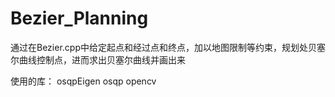 # Bezier_Planning

通过在Bezier.cpp中给定起点和经过点和终点，加以地图限制等约束，规划处贝塞尔曲线控制点，进而求出贝塞尔曲线并画出来

使用的库：
  osqpEigen
  osqp
  opencv
  
